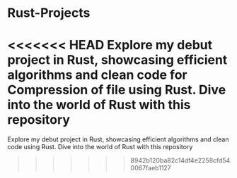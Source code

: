 # Rust-Projects
<<<<<<< HEAD
Explore my debut project in Rust, showcasing efficient algorithms and clean code for Compression of file using Rust. Dive into the world of Rust with this repository
=======
Explore my debut project in Rust, showcasing efficient algorithms and clean code  using Rust. Dive into the world of Rust with this repository
>>>>>>> 8942b120ba82c14df4e2258cfd540067faeb1127
